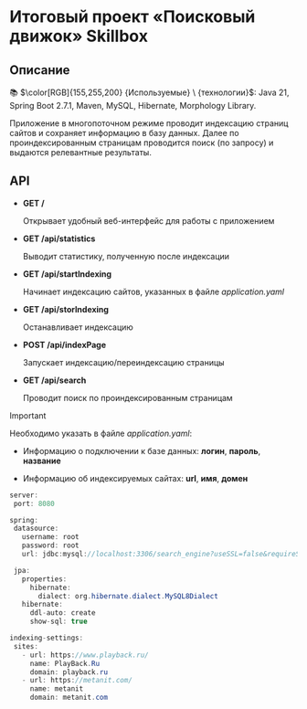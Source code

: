 # **Итоговый проект «Поисковый движок» Skillbox**
## Описание ##
:books: $\color[RGB]{155,255,200} {Используемые} \ {технологии}$: Java 21, Spring Boot 2.7.1, Maven, MySQL, Hibernate, Morphology Library.

Приложение в многопоточном режиме проводит индексацию страниц сайтов и сохраняет информацию в базу данных.
Далее по проиндексированным страницам проводится поиск (по запросу) и выдаются релевантные результаты.

## API ##
- **GET /**
  
  Открывает удобный веб-интерфейс для работы с приложением
- **GET /api/statistics**

  Выводит статистику, полученную после индексации
- **GET /api/startIndexing**
  
  Начинает индексацию сайтов, указанных в файле *application.yaml*
- **GET /api/storIndexing**
  
  Останавливает индексацию
- **POST /api/indexPage**
  
  Запускает индексацию/переиндексацию страницы
- **GET /api/search**
  
  Проводит поиск по проиндексированным страницам

> [!IMPORTANT]
> Необходимо указать в файле *application.yaml*:
> - Информацию о подключении к базе данных: **логин**, **пароль**, **название**
> * Информацию об индексируемых сайтах: **url**, **имя**, **домен**

 ```java
 server:
  port: 8080

spring:
  datasource:
    username: root
    password: root
    url: jdbc:mysql://localhost:3306/search_engine?useSSL=false&requireSSL=false&allowPublicKeyRetrieval=true

  jpa:
    properties:
      hibernate:
        dialect: org.hibernate.dialect.MySQL8Dialect
    hibernate:
      ddl-auto: create
      show-sql: true

indexing-settings:
  sites:
    - url: https://www.playback.ru/
      name: PlayBack.Ru
      domain: playback.ru
    - url: https://metanit.com/
      name: metanit
      domain: metanit.com
```
